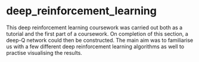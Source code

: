 # deep_reinforcement_learning
This deep reinforcement learning coursework was carried out both as a tutorial and the first part of a coursework. On completion of this section, a deep-Q network could then be constructed. The main aim was to familiarise us with a few different deep reinforcement learning algorithms as well to practise visualising the results.
